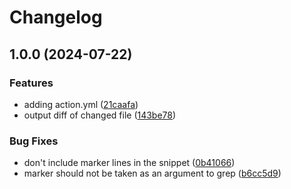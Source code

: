 # Changelog

## 1.0.0 (2024-07-22)


### Features

* adding action.yml ([21caafa](https://github.com/Robitx/snippet-permalink-updater-action/commit/21caafa01e59ffb61d49065b28010a0c94ec5b44))
* output diff of changed file ([143be78](https://github.com/Robitx/snippet-permalink-updater-action/commit/143be7873198fb39a83373ec0eae9708d27f2544))


### Bug Fixes

* don't include marker lines in the snippet ([0b41066](https://github.com/Robitx/snippet-permalink-updater-action/commit/0b41066a1b904d8e1b826b8f43eef44c458a51f0))
* marker should not be taken as an argument to grep ([b6cc5d9](https://github.com/Robitx/snippet-permalink-updater-action/commit/b6cc5d9033dd73e73eccdae283ca227fec72f4ad))
